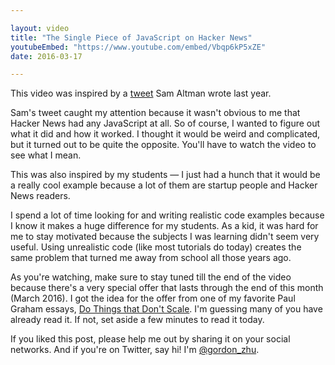 ```yaml
---

layout: video
title: "The Single Piece of JavaScript on Hacker News"
youtubeEmbed: "https://www.youtube.com/embed/Vbqp6kP5xZE"
date: 2016-03-17

---
```


This video was inspired by a
<a href="https://twitter.com/sama/status/622915286782513152" target="_blank">
tweet</a> Sam Altman wrote last year. 

Sam's tweet caught my attention because it wasn't obvious to me that 
Hacker News had any JavaScript at all. So of course, I wanted to figure 
out what it did and how it worked. I thought it would be weird and 
complicated, but it turned out to be quite the opposite. You'll have to 
watch the video to see what I mean.

This was also inspired by my students — I just had a hunch that it 
would be a really cool example because a lot of them are startup people 
and Hacker News readers. 

I spend a lot of time looking for and writing realistic code examples 
because I know it makes a huge difference for my students. As a kid, it 
was hard for me to stay motivated because the subjects I was learning 
didn't seem very useful. Using unrealistic code (like most tutorials do 
today) creates the same problem that turned me away from school all 
those years ago.

As you're watching, make sure to stay tuned till the end of the video 
because there's a very special offer that lasts through the end of this 
month (March 2016). I got the idea for the offer from one of my 
favorite Paul Graham essays, 
<a href="http://paulgraham.com/ds.html" target="_blank">
Do Things that Don't Scale</a>. I'm guessing many of you have already 
read it. If not, set aside a few minutes to read it today.

If you liked this post, please help me out by sharing it on your social
networks. And if you're on Twitter, say hi! I'm 
<a href="https://twitter.com/gordon_zhu" target="_blank">
@gordon_zhu</a>.
